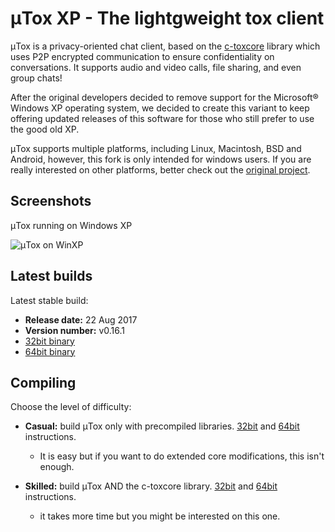 # μTox XP - The lightgweight tox client

μTox is a privacy-oriented chat client, based on the [c-toxcore](https://github.com/TokTok/c-toxcore) library which uses P2P encrypted communication to ensure confidentiality on conversations. It supports audio and video calls, file sharing, and even group chats!

After the original developers decided to remove support for the Microsoft® Windows XP operating system, we decided to create this variant to keep offering updated releases of this software for those who still prefer to use the good old XP. 

μTox supports multiple platforms, including Linux, Macintosh, BSD and Android, however, this fork is only intended for windows users. If you are really interested on other platforms, better check out the [original project](https://github.com/uTox/uTox).

## Screenshots

μTox running on Windows XP

![μTox on WinXP](https://github.com/blueclouds8666/uTox_XP/raw/files/screenshot.png "μTox running on Windows XP")

## Latest builds

Latest stable build:
- **Release date:**  22 Aug 2017
- **Version number:**  v0.16.1
- [32bit binary](https://github.com/blueclouds8666/uTox_XP/raw/files/binaries/0.16.1/utox-i686.exe)
- [64bit binary](https://github.com/blueclouds8666/uTox_XP/raw/files/binaries/0.16.1/utox-AMD64.exe)

## Compiling

Choose the level of difficulty:

- **Casual:** build μTox only with precompiled libraries. [32bit](https://github.com/blueclouds8666/uTox_XP/blob/legacy-0.16.1/COMPILE32.md) and [64bit](https://github.com/blueclouds8666/uTox_XP/blob/legacy-0.16.1/COMPILE64.md) instructions.
  - It is easy but if you want to do extended core modifications, this isn't enough.

- **Skilled:** build μTox AND the c-toxcore library. [32bit](https://github.com/blueclouds8666/uTox_XP/blob/legacy-0.16.1/COMPILE32-full.md) and [64bit](https://github.com/blueclouds8666/uTox_XP/blob/legacy-0.16.1/COMPILE64-full.md) instructions.
  - it takes more time but you might be interested on this one.
<br />
<br />

